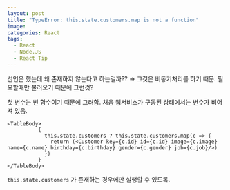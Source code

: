 ```yaml
---
layout: post
title: "TypeError: this.state.customers.map is not a function"
image:
categories: React
tags:
  - React
  - Node.JS
  - React Tip
---
```


선언은 했는데 왜 존재하지 않는다고 하는걸까??
⇒ 그것은 비동기처리를 하기 때문.
필요할때만 불러오기 때문에 그런것?

첫 변수는 빈 함수이기 때문에 그러함.
처음 웹서비스가 구동된 상태에서는 변수가 비어져 있음.

```react
<TableBody>
          {
            this.state.customers ? this.state.customers.map(c => {
              return (<Customer key={c.id} id={c.id} image={c.image} name={c.name} birthday={c.birthday} gender={c.gender} job={c.job}/>)
            })
          }
</TableBody>
```

`this.state.customers` 가 존재하는 경우에만 실행할 수 있도록.

